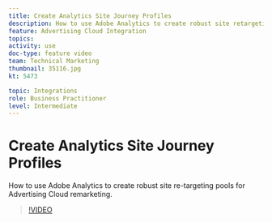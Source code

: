 ```yaml
---
title: Create Analytics Site Journey Profiles
description: How to use Adobe Analytics to create robust site retargeting pools for Advertising Cloud remarketing.
feature: Advertising Cloud Integration
topics: 
activity: use
doc-type: feature video
team: Technical Marketing
thumbnail: 35116.jpg
kt: 5473

topic: Integrations
role: Business Practitioner
level: Intermediate
---
```


# Create Analytics Site Journey Profiles

How to use Adobe Analytics to create robust site re-targeting pools for Advertising Cloud remarketing.

>[!VIDEO](https://video.tv.adobe.com/v/35116/?quality=12&learn=on)

